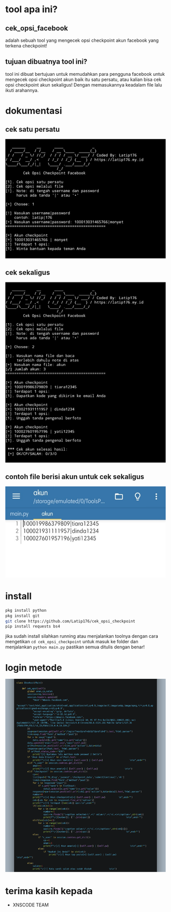 # tool apa ini?
## cek_opsi_facebook
adalah sebuah tool yang mengecek opsi checkpoint akun facebook
yang terkena checkpoint!
## tujuan dibuatnya tool ini?
tool ini dibuat bertujuan untuk memudahkan para pengguna facebook
untuk mengecek opsi checkpoint akun baik itu satu persatu, atau
kalian bisa cek opsi checkpoint akun sekaligus! Dengan memasukannya
keadalam file lalu ikuti arahannya.
# dokumentasi
## cek satu persatu
<img src="img/Screenshot_20211112-164942_Pydroid 3.jpg"></img>
## cek sekaligus
<img src="img/Screenshot_20211112-165153_Pydroid 3.jpg"></img>
## contoh file berisi akun untuk cek sekaligus
<img src="img/Screenshot_20211112-165114_Pydroid 3.jpg"></img>
# install
```BASH
pkg install python
pkg install git
git clone https://github.com/Latip176/cek_opsi_checkpoint
pip install requests bs4
```
jika sudah install silahkan running atau menjalankan toolnya dengan
cara mengetikan ```cd cek_opsi_checkpoint``` untuk masuk ke folder dan
menjalankan ```python main.py``` pastikan semua ditulis dengan benar!
# login metode
<img src="img/carbon (2).png"></img>
# terima kasih kepada
- XNSCODE TEAM
